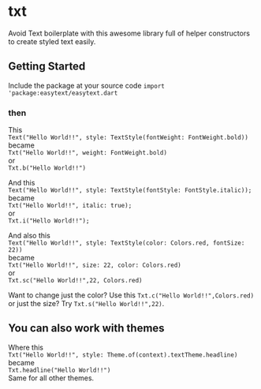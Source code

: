 # txt

Avoid Text boilerplate with this awesome library full of helper constructors to create styled text easily.

## Getting Started

Include the package at your source code 
```import 'package:easytext/easytext.dart```

### then  
This  
```Text("Hello World!!", style: TextStyle(fontWeight: FontWeight.bold))```  
became  
```Txt("Hello World!!", weight: FontWeight.bold)```  
or  
```Txt.b("Hello World!!")```  
  
And this  
```Text("Hello World!!", style: TextStyle(fontStyle: FontStyle.italic));```  
became  
```Txt("Hello World!!", italic: true);```  
or  
```Txt.i("Hello World!!");```  
  
And also this  
```Text("Hello World!!", style: TextStyle(color: Colors.red, fontSize: 22))```  
became  
```Txt("Hello World!!", size: 22, color: Colors.red)```  
or  
```Txt.sc("Hello World!!",22, Colors.red)```  
  
Want to change just the color? Use this ```Txt.c("Hello World!!",Colors.red)```  
or just the size? Try ```Txt.s("Hello World!!",22)```.

## You can also work with themes

Where this  
```Txt("Hello World!!", style: Theme.of(context).textTheme.headline)```  
became  
```Txt.headline("Hello World!!")```  
Same for all other themes.

